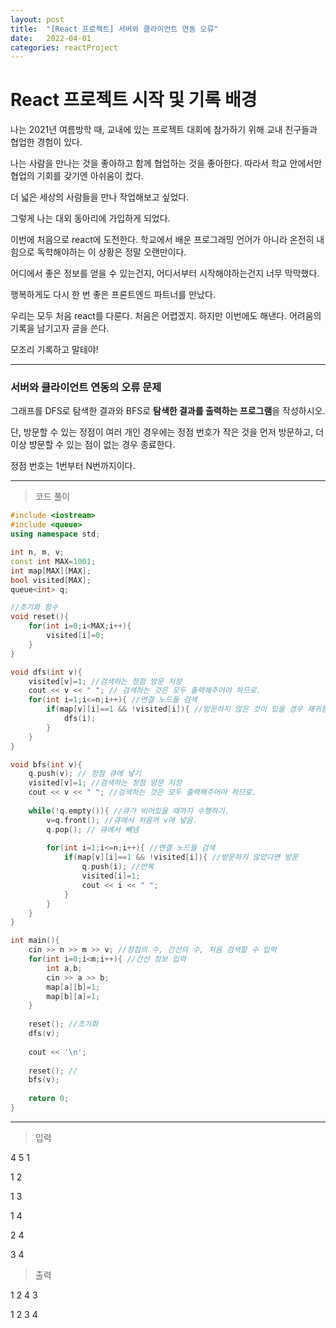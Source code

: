 ```yaml
---
layout: post
title:  "[React 프로젝트] 서버와 클라이언트 연동 오류"
date:   2022-04-01
categories: reactProject
---
```


# React 프로젝트 시작 및 기록 배경

나는 2021년 여름방학 때, 교내에 있는 프로젝트 대회에 참가하기 위해 교내 친구들과 협업한 경험이 있다.

나는 사람을 만나는 것을 좋아하고 함께 협업하는 것을 좋아한다. 따라서 학교 안에서만 협업의 기회를 갖기엔 아쉬움이 컸다.

더 넓은 세상의 사람들을 만나 작업해보고 싶었다. 

그렇게 나는 대외 동아리에 가입하게 되었다. 

이번에 처음으로 react에 도전한다. 학교에서 배운 프로그래밍 언어가 아니라 온전히 내 힘으로 독학해야하는 이 상황은 정말 오랜만이다.

어디에서 좋은 정보를 얻을 수 있는건지, 어디서부터 시작해야하는건지 너무 막막했다. 

행복하게도 다시 한 번 좋은 프론트엔드 파트너를 만났다. 

우리는 모두 처음 react를 다룬다. 처음은 어렵겠지. 하지만 이번에도 해낸다. 어려움의 기록을 남기고자 글을 쓴다. 

모조리 기록하고 말테야!


---

### 서버와 클라이언트 연동의 오류 문제

그래프를 DFS로 탐색한 결과와 BFS로 **탐색한 결과를 출력하는 프로그램**을 작성하시오. 

단, 방문할 수 있는 정점이 여러 개인 경우에는 정점 번호가 작은 것을 먼저 방문하고, 더 이상 방문할 수 있는 점이 없는 경우 종료한다. 

정점 번호는 1번부터 N번까지이다.

---

> 코드 풀이

```c++
#include <iostream>
#include <queue>
using namespace std;

int n, m, v;
const int MAX=1001;
int map[MAX][MAX];
bool visited[MAX];
queue<int> q;

//초기화 함수
void reset(){
    for(int i=0;i<MAX;i++){
        visited[i]=0;
    }
}

void dfs(int v){
    visited[v]=1; //검색하는 정점 방문 저장
    cout << v << " "; // 검색하는 것은 모두 출력해주어야 하므로.
    for(int i=1;i<=n;i++){ //연결 노드들 검색
        if(map[v][i]==1 && !visited[i]){ //방문하지 않은 것이 있을 경우 재귀함수로 방문
            dfs(i);
        }
    }
}

void bfs(int v){
    q.push(v); // 정점 큐에 넣기
    visited[v]=1; //검색하는 정점 방문 저장
    cout << v << " "; //검색하는 것은 모두 출력해주어야 하므로.
    
    while(!q.empty()){ //큐가 비어있을 때까지 수행하기.
        v=q.front(); //큐에서 처음꺼 v에 넣음.
        q.pop(); // 큐에서 빼냄 
        
        for(int i=1;i<=n;i++){ //연결 노드들 검색 
            if(map[v][i]==1 && !visited[i]){ //방문하지 않았다면 방문
                q.push(i); //반복
                visited[i]=1; 
                cout << i << " ";
            }
        }         
    }
}

int main(){
    cin >> n >> m >> v; //정점의 수, 간선의 수, 처음 검색할 수 입력
    for(int i=0;i<m;i++){ //간선 정보 입력
        int a,b;
        cin >> a >> b;
        map[a][b]=1;
        map[b][a]=1;
    }
    
    reset(); //초기화
    dfs(v); 
    
    cout << '\n';
    
    reset(); //
    bfs(v);
       
    return 0;
}

```

---

> 입력

4 5 1

1 2

1 3

1 4

2 4

3 4


>출력

1 2 4 3

1 2 3 4


